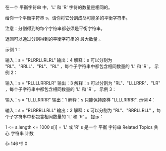 在一个 平衡字符串 中，'L' 和 'R' 字符的数量是相同的。

给你一个平衡字符串 s，请你将它分割成尽可能多的平衡字符串。

注意：分割得到的每个字符串都必须是平衡字符串。

返回可以通过分割得到的平衡字符串的 最大数量 。

示例 1：

输入：s = "RLRRLLRLRL"
输出：4
解释：s 可以分割为 "RL"、"RRLL"、"RL"、"RL" ，每个子字符串中都包含相同数量的 'L' 和 'R' 。
示例 2：

输入：s = "RLLLLRRRLR"
输出：3
解释：s 可以分割为 "RL"、"LLLRRR"、"LR" ，每个子字符串中都包含相同数量的 'L' 和 'R' 。
示例 3：

输入：s = "LLLLRRRR"
输出：1
解释：s 只能保持原样 "LLLLRRRR".
示例 4：

输入：s = "RLRRRLLRLL"
输出：2
解释：s 可以分割为 "RL"、"RRRLLRLL" ，每个子字符串中都包含相同数量的 'L' 和 'R' 。
提示：

1 <= s.length <= 1000
s[i] = 'L' 或 'R'
s 是一个 平衡 字符串
Related Topics
贪心
字符串
计数

👍 146
👎 0
